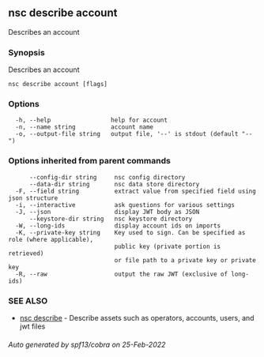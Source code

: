## nsc describe account

Describes an account

### Synopsis

Describes an account

```
nsc describe account [flags]
```

### Options

```
  -h, --help                 help for account
  -n, --name string          account name
  -o, --output-file string   output file, '--' is stdout (default "--")
```

### Options inherited from parent commands

```
      --config-dir string     nsc config directory
      --data-dir string       nsc data store directory
  -F, --field string          extract value from specified field using json structure
  -i, --interactive           ask questions for various settings
  -J, --json                  display JWT body as JSON
      --keystore-dir string   nsc keystore directory
  -W, --long-ids              display account ids on imports
  -K, --private-key string    Key used to sign. Can be specified as role (where applicable),
                              public key (private portion is retrieved)
                              or file path to a private key or private key 
  -R, --raw                   output the raw JWT (exclusive of long-ids)
```

### SEE ALSO

* [nsc describe](nsc_describe.md)	 - Describe assets such as operators, accounts, users, and jwt files

###### Auto generated by spf13/cobra on 25-Feb-2022
